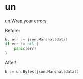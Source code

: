 
# un
un.Wrap your errors

Before:
```go
b, err := json.Marshal(data)
if err != nil {
    panic(err)
}
```

After!
```go
b := un.Bytes(json.Marshal(data))
```
